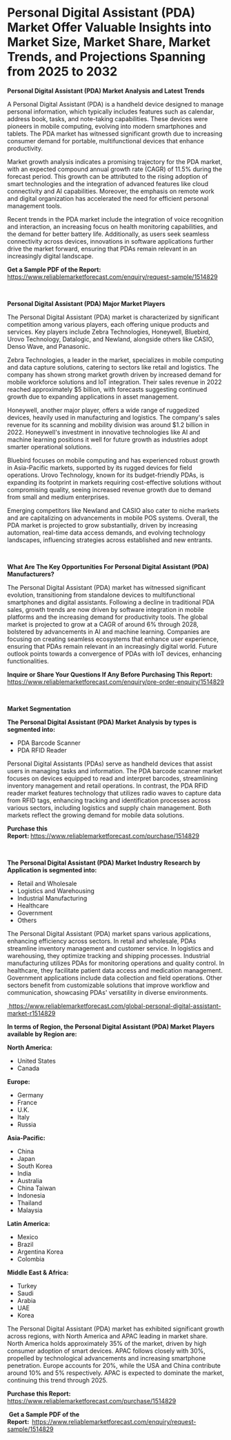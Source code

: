 <p><h1>Personal Digital Assistant (PDA) Market Offer Valuable Insights into Market Size, Market Share, Market Trends, and Projections Spanning from 2025 to 2032</h1></p><p><strong>Personal Digital Assistant (PDA) Market Analysis and Latest Trends</strong></p>
<p><p>A Personal Digital Assistant (PDA) is a handheld device designed to manage personal information, which typically includes features such as calendar, address book, tasks, and note-taking capabilities. These devices were pioneers in mobile computing, evolving into modern smartphones and tablets. The PDA market has witnessed significant growth due to increasing consumer demand for portable, multifunctional devices that enhance productivity.</p><p>Market growth analysis indicates a promising trajectory for the PDA market, with an expected compound annual growth rate (CAGR) of 11.5% during the forecast period. This growth can be attributed to the rising adoption of smart technologies and the integration of advanced features like cloud connectivity and AI capabilities. Moreover, the emphasis on remote work and digital organization has accelerated the need for efficient personal management tools.</p><p>Recent trends in the PDA market include the integration of voice recognition and interaction, an increasing focus on health monitoring capabilities, and the demand for better battery life. Additionally, as users seek seamless connectivity across devices, innovations in software applications further drive the market forward, ensuring that PDAs remain relevant in an increasingly digital landscape.</p></p>
<p><strong>Get a Sample PDF of the Report:&nbsp;</strong> <a href="https://www.reliablemarketforecast.com/enquiry/request-sample/1514829?utm_campaign=2478&utm_medium=2&utm_source=Github&utm_content=ia&utm_term=12042025&utm_id=personal-digital-assistant-pda">https://www.reliablemarketforecast.com/enquiry/request-sample/1514829</a></p>
<p>&nbsp;</p>
<p><strong>Personal Digital Assistant (PDA) Major Market Players</strong></p>
<p><p>The Personal Digital Assistant (PDA) market is characterized by significant competition among various players, each offering unique products and services. Key players include Zebra Technologies, Honeywell, Bluebird, Urovo Technology, Datalogic, and Newland, alongside others like CASIO, Denso Wave, and Panasonic. </p><p>Zebra Technologies, a leader in the market, specializes in mobile computing and data capture solutions, catering to sectors like retail and logistics. The company has shown strong market growth driven by increased demand for mobile workforce solutions and IoT integration. Their sales revenue in 2022 reached approximately $5 billion, with forecasts suggesting continued growth due to expanding applications in asset management.</p><p>Honeywell, another major player, offers a wide range of ruggedized devices, heavily used in manufacturing and logistics. The company's sales revenue for its scanning and mobility division was around $1.2 billion in 2022. Honeywell's investment in innovative technologies like AI and machine learning positions it well for future growth as industries adopt smarter operational solutions.</p><p>Bluebird focuses on mobile computing and has experienced robust growth in Asia-Pacific markets, supported by its rugged devices for field operations. Urovo Technology, known for its budget-friendly PDAs, is expanding its footprint in markets requiring cost-effective solutions without compromising quality, seeing increased revenue growth due to demand from small and medium enterprises.</p><p>Emerging competitors like Newland and CASIO also cater to niche markets and are capitalizing on advancements in mobile POS systems. Overall, the PDA market is projected to grow substantially, driven by increasing automation, real-time data access demands, and evolving technology landscapes, influencing strategies across established and new entrants.</p></p>
<p>&nbsp;</p>
<p><strong>What Are The Key Opportunities For Personal Digital Assistant (PDA) Manufacturers?</strong></p>
<p><p>The Personal Digital Assistant (PDA) market has witnessed significant evolution, transitioning from standalone devices to multifunctional smartphones and digital assistants. Following a decline in traditional PDA sales, growth trends are now driven by software integration in mobile platforms and the increasing demand for productivity tools. The global market is projected to grow at a CAGR of around 6% through 2028, bolstered by advancements in AI and machine learning. Companies are focusing on creating seamless ecosystems that enhance user experience, ensuring that PDAs remain relevant in an increasingly digital world. Future outlook points towards a convergence of PDAs with IoT devices, enhancing functionalities.</p></p>
<p><strong>Inquire or Share Your Questions If Any Before Purchasing This Report:</strong> <a href="https://www.reliablemarketforecast.com/enquiry/pre-order-enquiry/1514829?utm_campaign=2478&utm_medium=2&utm_source=Github&utm_content=ia&utm_term=12042025&utm_id=personal-digital-assistant-pda">https://www.reliablemarketforecast.com/enquiry/pre-order-enquiry/1514829</a></p>
<p>&nbsp;</p>
<p><strong>Market Segmentation</strong></p>
<p><strong>The Personal Digital Assistant (PDA) Market Analysis by types is segmented into:</strong></p>
<p><ul><li>PDA Barcode Scanner</li><li>PDA RFID Reader</li></ul></p>
<p><p>Personal Digital Assistants (PDAs) serve as handheld devices that assist users in managing tasks and information. The PDA barcode scanner market focuses on devices equipped to read and interpret barcodes, streamlining inventory management and retail operations. In contrast, the PDA RFID reader market features technology that utilizes radio waves to capture data from RFID tags, enhancing tracking and identification processes across various sectors, including logistics and supply chain management. Both markets reflect the growing demand for mobile data solutions.</p></p>
<p><strong>Purchase this Report:&nbsp;</strong><a href="https://www.reliablemarketforecast.com/purchase/1514829?utm_campaign=2478&utm_medium=2&utm_source=Github&utm_content=ia&utm_term=12042025&utm_id=personal-digital-assistant-pda">https://www.reliablemarketforecast.com/purchase/1514829</a></p>
<p>&nbsp;</p>
<p><strong>The Personal Digital Assistant (PDA) Market Industry Research by Application is segmented into:</strong></p>
<p><ul><li>Retail and Wholesale</li><li>Logistics and Warehousing</li><li>Industrial Manufacturing</li><li>Healthcare</li><li>Government</li><li>Others</li></ul></p>
<p><p>The Personal Digital Assistant (PDA) market spans various applications, enhancing efficiency across sectors. In retail and wholesale, PDAs streamline inventory management and customer service. In logistics and warehousing, they optimize tracking and shipping processes. Industrial manufacturing utilizes PDAs for monitoring operations and quality control. In healthcare, they facilitate patient data access and medication management. Government applications include data collection and field operations. Other sectors benefit from customizable solutions that improve workflow and communication, showcasing PDAs' versatility in diverse environments.</p></p>
<p><a href="https://www.reliablemarketforecast.com/global-personal-digital-assistant-market-r1514829?utm_campaign=2478&utm_medium=2&utm_source=Github&utm_content=ia&utm_term=12042025&utm_id=personal-digital-assistant-pda">&nbsp;https://www.reliablemarketforecast.com/global-personal-digital-assistant-market-r1514829</a></p>
<p><strong>In terms of Region, the Personal Digital Assistant (PDA) Market Players available by Region are:</strong></p>
<p>
    <p> <strong> North America: </strong>
        <ul>
            <li>United States</li>
            <li>Canada</li>
        </ul>
        </p> 
    <p> <strong> Europe: </strong>
        <ul>
            <li>Germany</li>
            <li>France</li>
            <li>U.K.</li>
            <li>Italy</li>
            <li>Russia</li>
        </ul>
        </p> 
    <p> <strong> Asia-Pacific: </strong>
        <ul>
            <li>China</li>
            <li>Japan</li>
            <li>South Korea</li>
            <li>India</li>
            <li>Australia</li>
            <li>China Taiwan</li>
            <li>Indonesia</li>
            <li>Thailand</li>
            <li>Malaysia</li>
        </ul>
        </p> 
    <p> <strong> Latin America: </strong>
        <ul>
            <li>Mexico</li>
            <li>Brazil</li>
            <li>Argentina Korea</li>
            <li>Colombia</li>
        </ul>
        </p> 
    <p> <strong> Middle East & Africa: </strong>
        <ul>
            <li>Turkey</li>
            <li>Saudi</li>
            <li>Arabia</li>
            <li>UAE</li>
            <li>Korea</li>
        </ul>
    </p>
    </p>
<p><p>The Personal Digital Assistant (PDA) market has exhibited significant growth across regions, with North America and APAC leading in market share. North America holds approximately 35% of the market, driven by high consumer adoption of smart devices. APAC follows closely with 30%, propelled by technological advancements and increasing smartphone penetration. Europe accounts for 20%, while the USA and China contribute around 10% and 5% respectively. APAC is expected to dominate the market, continuing this trend through 2025.</p></p>
<p><strong>Purchase this Report: </strong><a href="https://www.reliablemarketforecast.com/purchase/1514829?utm_campaign=2478&utm_medium=2&utm_source=Github&utm_content=ia&utm_term=12042025&utm_id=personal-digital-assistant-pda">https://www.reliablemarketforecast.com/purchase/1514829</a></p>
<p>&nbsp;<strong>Get a Sample PDF of the Report:&nbsp;&nbsp;</strong><a href="https://www.reliablemarketforecast.com/enquiry/request-sample/1514829?utm_campaign=2478&utm_medium=2&utm_source=Github&utm_content=ia&utm_term=12042025&utm_id=personal-digital-assistant-pda">https://www.reliablemarketforecast.com/enquiry/request-sample/1514829</a></p>
<p><strong></strong></p>
<p><p></p><p></p><p></p></p>